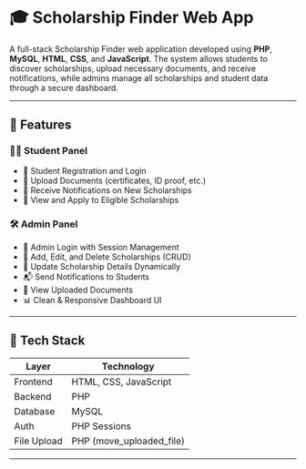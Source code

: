 # 🎓 Scholarship Finder Web App

A full-stack Scholarship Finder web application developed using **PHP**, **MySQL**, **HTML**, **CSS**, and **JavaScript**. The system allows students to discover scholarships, upload necessary documents, and receive notifications, while admins manage all scholarships and student data through a secure dashboard.

---

## 🚀 Features

### 🧑‍🎓 Student Panel
- 🔐 Student Registration and Login
- 📄 Upload Documents (certificates, ID proof, etc.)
- 🔔 Receive Notifications on New Scholarships
- 🎯 View and Apply to Eligible Scholarships

### 🛠️ Admin Panel
- 🔐 Admin Login with Session Management
- 📝 Add, Edit, and Delete Scholarships (CRUD)
- 🔄 Update Scholarship Details Dynamically
- 📬 Send Notifications to Students
- 📁 View Uploaded Documents
- 📊 Clean & Responsive Dashboard UI

---

## 🧱 Tech Stack

| Layer       | Technology           |
|-------------|----------------------|
| Frontend    | HTML, CSS, JavaScript |
| Backend     | PHP                  |
| Database    | MySQL                |
| Auth        | PHP Sessions         |
| File Upload | PHP (move_uploaded_file) |

---


